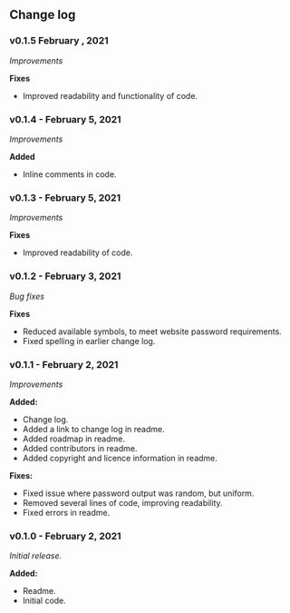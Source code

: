 ## Change log

### v0.1.5 February , 2021

*Improvements*

**Fixes**

- Improved readability and functionality of code.

### v0.1.4 - February 5, 2021

*Improvements*

**Added**

- Inline comments in code.

### v0.1.3 - February 5, 2021

*Improvements*

**Fixes**

- Improved readability of code.

### v0.1.2 - February 3, 2021

*Bug fixes*

**Fixes**
- Reduced available symbols, to meet website password requirements.
- Fixed spelling in earlier change log.

### v0.1.1 - February 2, 2021

*Improvements*

**Added:**
- Change log.
- Added a link to change log in readme.
- Added roadmap in readme.
- Added contributors in readme.
- Added copyright and licence information in readme.

**Fixes:**
- Fixed issue where password output was random, but uniform.
- Removed several lines of code, improving readability.
- Fixed errors in readme.

### v0.1.0 - February 2, 2021

*Initial release.*

**Added:**
 - Readme.
 - Initial code.
